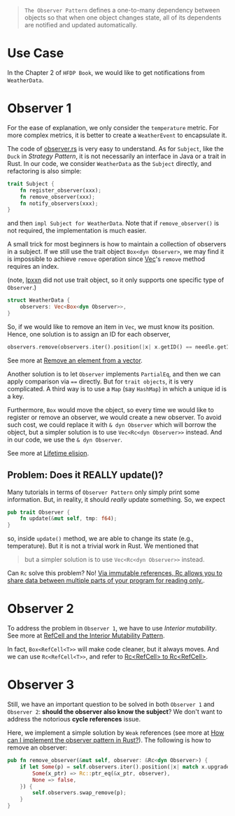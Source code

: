 > `The Observer Pattern` defines a one-to-many dependency between objects so that when one object changes state, all of its dependents are notified and updated automatically.

# Use Case
In the Chapter 2 of `HFDP Book`, we would like to get notifications from `WeatherData`.

# Observer 1
For the ease of explanation, we only consider the `temperature` metric. For more complex metrics, it is better to create a `WeatherEvent` to encapsulate it.

The code of [observer.rs](observer/src/observer.rs) is very easy to understand. As for `Subject`, like the `Duck` in *Strategy Pattern*, it is not necessarily an interface in Java or a trait in Rust. In our code, we consider `WeatherData` as the `Subject` directly, and refactoring is also simple:

```rust
trait Subject {
    fn register_observer(xxx);
    fn remove_observer(xxx);
    fn notify_observers(xxx);
}
```
and then `impl Subject for WeatherData`. Note that if `remove_observer()` is not required, the implementation is much easier.

A small trick for most beginners is how to maintain a collection of observers in a subject. If we still use the trait object `Box<dyn Observer>`, we may find it is impossible to achieve `remove` operation since [Vec](https://doc.rust-lang.org/std/vec/struct.Vec.html)'s `remove` method requires an index. 

(note, [lpxxn](https://github.com/lpxxn/rust-design-pattern/blob/master/behavioral/observer.rs) did not use trait object, so it only supports one specific type of `Observer`.)

```rust
struct WeatherData {
    observers: Vec<Box<dyn Observer>>,
}
```
So, if we would like to remove an item in `Vec`, we must know its position. Hence, one solution is to assign an ID for each observer,

```rust
observers.remove(observers.iter().position(|x| x.getID() == needle.getID() )).expect("needle not found");
```
See more at [Remove an element from a vector](https://stackoverflow.com/questions/26243025/remove-an-element-from-a-vector).

Another solution is to let `Observer` implements `PartialEq`, and then we can apply comparison via `==` directly. But for `trait objects`, it is very complicated. A third way is to use a `Map` (say `HashMap`) in which a unique id is a key.

Furthermore, `Box` would move the object, so every time we would like to register or remove an observer, we would create a new observer. To avoid such cost, we could replace it with `& dyn Observer` which will borrow the object, but a simpler solution is to use `Vec<Rc<dyn Observer>>` instead. And in our code, we use the `& dyn Observer`.

See more at [Lifetime elision](https://doc.rust-lang.org/reference/lifetime-elision.html).

## Problem: Does it REALLY update()?
Many tutorials in terms of `Observer Pattern` only simply print some information. But, in reality, it should *really* update something. So, we expect

```rust 
pub trait Observer {
    fn update(&mut self, tmp: f64);
}
```
so, inside `update()` method, we are able to change its state (e.g., temperature). But it is not a trivial work in Rust. We mentioned that 

> but a simpler solution is to use `Vec<Rc<dyn Observer>>` instead.

Can `Rc` solve this problem? No! [Via immutable references, Rc<T> allows you to share data between multiple parts of your program for reading only.](https://doc.rust-lang.org/book/ch15-04-rc.html).

# Observer 2
To address the problem in `Observer 1`, we have to use *Interior mutability*. See more at [RefCell<T> and the Interior Mutability Pattern](https://doc.rust-lang.org/book/ch15-05-interior-mutability.html).

In fact, `Box<RefCell<T>>` will make code cleaner, but it always moves. And we can use `Rc<RefCell<T>>`, and refer to [Rc<RefCell<Dog>> to Rc<RefCell<dyn AnimalT>>](https://users.rust-lang.org/t/rc-refcell-dog-to-rc-refcell-dyn-animalt/29511).

# Observer 3
Still, we have an important question to be solved in both `Observer 1` and `Observer 2`: **should the observer also know the subject**? We don't want to address the notorious **cycle references** issue.

Here, we implement a simple solution by `Weak` references (see more at [How can I implement the observer pattern in Rust?](https://stackoverflow.com/questions/37572734)). The following is how to remove an observer:

```rust
pub fn remove_observer(&mut self, observer: &Rc<dyn Observer>) {
    if let Some(p) = self.observers.iter().position(|x| match x.upgrade() {
        Some(x_ptr) => Rc::ptr_eq(&x_ptr, observer),
        None => false,
    }) {
        self.observers.swap_remove(p);
    }
}
```